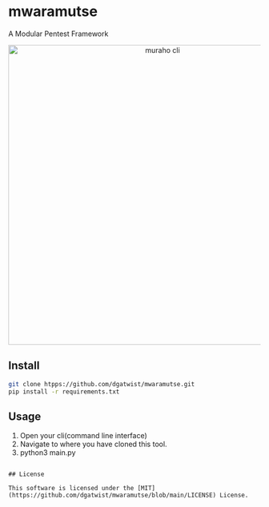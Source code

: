 # mwaramutse



A Modular Pentest Framework


<p align="center">
  <img src="https://raw.githubusercontent.com/dgatwist/mwaramutse/main/images/cli.png" width="600px" alt="muraho cli" />
</p>

## Install

```bash
git clone htpps://github.com/dgatwist/mwaramutse.git
pip install -r requirements.txt
```

## Usage

1. Open your cli(command line interface) 
2. Navigate to where you have cloned this tool.
3. python3 main.py

```

## License

This software is licensed under the [MIT](https://github.com/dgatwist/mwaramutse/blob/main/LICENSE) License.
